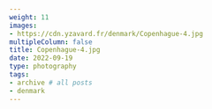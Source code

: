 ```yaml
---
weight: 11
images:
- https://cdn.yzavard.fr/denmark/Copenhague-4.jpg
multipleColumn: false
title: Copenhague-4.jpg
date: 2022-09-19
type: photography
tags:
- archive # all posts
- denmark
---
```

